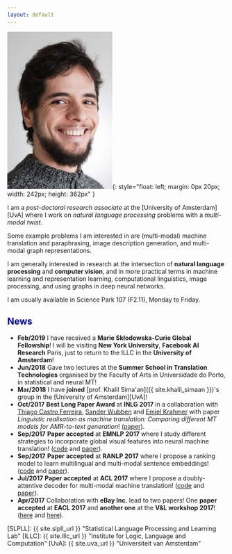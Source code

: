```yaml
---
layout: default
---
```



![iacer](/img/people/iacer2.png){: style="float: left; margin: 0px 20px; width: 242px; height: 362px" }

I am a *post-doctoral research associate* at the [University of Amsterdam][UvA]
where I work on *natural language processing* problems with a *multi-modal twist*.

Some example problems I am interested in are (multi-modal) machine translation and paraphrasing,
image description generation, and multi-modal graph representations.

I am generally interested in research at the intersection of __natural language processing__ and **computer vision**,
and in more practical terms in machine learning and representation learning, computational linguistics,
image processing, and using graphs in deep neural networks.

I am usually available in Science Park 107 (F2.11), Monday to Friday.

## <span style="color:darkblue">News </span>

* **Feb/2019** I have received a <strong>**Marie Skłodowska-Curie Global Fellowship**</strong>! I will be visiting <strong>**New York University**</strong>, <strong>**Facebook AI Research**</strong> Paris, just to return to the ILLC in the <strong>**University of Amsterdam**</strong>!
* **Jun/2018** Gave two lectures at the <strong>**Summer School in Translation Technologies**</strong> organised by the Faculty of Arts in Universidade do Porto, in statistical and neural MT!
* **Mar/2018** I have <strong>**joined**</strong> [prof. Khalil Sima'an]({{ site.khalil_simaan }})'s group in the [University of Amsterdam][UvA]!
* **Oct/2017** <strong>**Best Long Paper Award**</strong> at <strong>**INLG 2017**</strong> in a collaboration with [Thiago Castro Ferreira](//scholar.google.nl/citations?user=WvXZlDIAAAAJ&hl=en), [Sander Wubben](//swubb.github.io/about/) and [Emiel Krahmer](//emielkrahmer.nl/) with paper *Linguistic realisation as machine translation: Comparing different MT models for AMR-to-text generation*! ([paper](//aclweb.org/anthology/W17-3501)).
* **Sep/2017** <strong>**Paper accepted**</strong> at <strong>**EMNLP 2017**</strong> where I study different strategies to incorporate global visual features into neural machine translation! ([code](//github.com/iacercalixto/MultimodalNMT) and [paper](//arxiv.org/pdf/1701.06521)).
* **Sep/2017** <strong>**Paper accepted**</strong> at <strong>**RANLP 2017**</strong> where I propose a ranking model to learn multilingual and multi-modal sentence embeddings! ([code](//github.com/iacercalixto/multilingual-multimodal-embedding) and [paper](//www.acl-bg.org/proceedings/2017/RANLP%202017/pdf/RANLP020.pdf)).
* **Jul/2017** <strong>**Paper accepted**</strong> at <strong>**ACL 2017**</strong> where I propose a doubly-attentive decoder for multi-modal machine translation! ([code](//github.com/iacercalixto/MultimodalNMT) and [paper](//aclweb.org/anthology/P17-1175)).
* **Apr/2017**  Collaboration with <strong>**eBay Inc.**</strong> lead to two papers! One <strong>**paper accepted**</strong> at <strong>**EACL 2017**</strong> and <strong>**another one**</strong> at the <strong>**V&L workshop 2017**</strong>! ([here](//aclweb.org/anthology/E/E17/E17-2101.pdf) and [here](http://aclweb.org/anthology/W/W17/W17-2004.pdf)).


[SLPLL]: {{ site.slpll_url }} "Statistical Language Processing and Learning Lab"
[ILLC]: {{ site.illc_url }} "Institute for Logic, Language and Computation"
[UvA]: {{ site.uva_url }} "Universiteit van Amsterdam"
